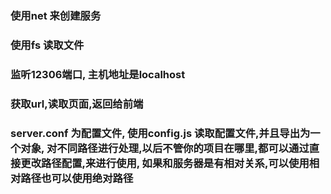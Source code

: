 ### 使用net 来创建服务
### 使用fs 读取文件
### 监听12306端口, 主机地址是localhost
### 获取url,读取页面,返回给前端
### server.conf  为配置文件, 使用config.js 读取配置文件,并且导出为一个对象, 对不同路径进行处理,以后不管你的项目在哪里,都可以通过直接更改路径配置,来进行使用, 如果和服务器是有相对关系,可以使用相对路径也可以使用绝对路径